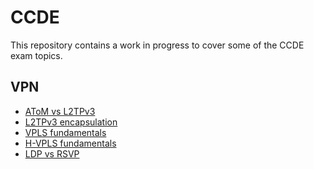 # CCDE

This repository contains a work in progress to cover some of the CCDE exam topics.

## VPN

* [AToM vs L2TPv3][1]
* [L2TPv3 encapsulation][2]
* [VPLS fundamentals][3]
* [H-VPLS fundamentals][4]
* [LDP vs RSVP][5]



[1]:atom-vs-l2tpv3.md
[2]:l2tpv3-encapsulation.md
[3]:vpls-fundamentals.md
[4]:h-vpls-fundamentals.md
[5]:ldp-vs-rsvp.md

